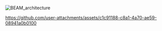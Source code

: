 
![BEAM_architecture](https://github.com/user-attachments/assets/ba5dfd4c-b3e2-4ff4-89f7-aa7649cacc35)

https://github.com/user-attachments/assets/c1c91188-c8a1-4a70-ae59-08941a0b0100

